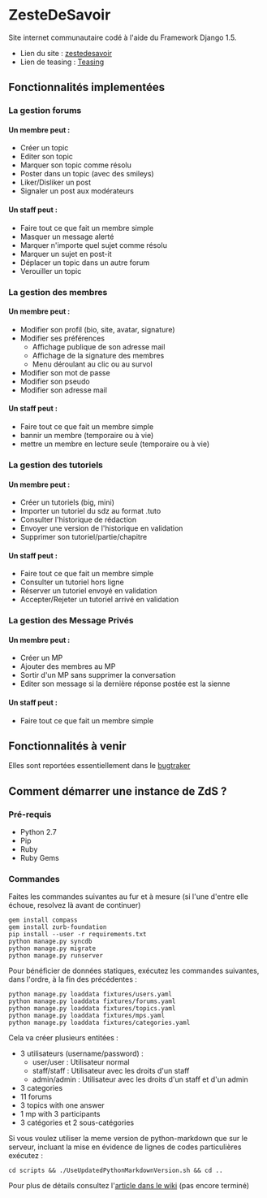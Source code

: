 ZesteDeSavoir
=============
Site internet communautaire codé à l'aide du Framework Django 1.5.

* Lien du site : [zestedesavoir](http://www.zestedesavoir.com)
* Lien de teasing : [Teasing](http://zestedesavoir.com/teasing/)

Fonctionnalités implementées
----------------------------
### La gestion forums
#### Un membre peut :
* Créer un topic
* Editer son topic
* Marquer son topic comme résolu
* Poster dans un topic (avec des smileys)
* Liker/Disliker un post
* Signaler un post aux modérateurs

#### Un staff peut :
* Faire tout ce que fait un membre simple
* Masquer un message alerté
* Marquer n'importe quel sujet comme résolu
* Marquer un sujet en post-it
* Déplacer un topic dans un autre forum
* Verouiller un topic

### La gestion des membres
#### Un membre peut :
* Modifier son profil (bio, site, avatar, signature)
* Modifier ses préférences
    * Affichage publique de son adresse mail
    * Affichage de la signature des membres
    * Menu déroulant au clic ou au survol
* Modifier son mot de passe
* Modifier son pseudo
* Modifier son adresse mail

#### Un staff peut :
* Faire tout ce que fait un membre simple
* bannir un membre (temporaire ou à vie)
* mettre un membre en lecture seule (temporaire ou à vie)

### La gestion des tutoriels
#### Un membre peut :
* Créer un tutoriels (big, mini)
* Importer un tutoriel du sdz au format .tuto
* Consulter l'historique de rédaction
* Envoyer une version de l'historique en validation
* Supprimer son tutoriel/partie/chapitre

#### Un staff peut :
* Faire tout ce que fait un membre simple
* Consulter un tutoriel hors ligne
* Réserver un tutoriel envoyé en validation
* Accepter/Rejeter un tutoriel arrivé en validation

### La gestion des Message Privés
#### Un membre peut :
* Créer un MP
* Ajouter des membres au MP
* Sortir d'un MP sans supprimer la conversation
* Editer son message si la dernière réponse postée est la sienne

#### Un staff peut :
* Faire tout ce que fait un membre simple

Fonctionnalités à venir
-----------------------
Elles sont reportées essentiellement dans le [bugtraker](https://github.com/Taluu/ZesteDeSavoir/issues?state=open)

Comment démarrer une instance de ZdS ?
--------------------------------------
### Pré-requis
- Python 2.7
- Pip
- Ruby
- Ruby Gems

### Commandes
Faites les commandes suivantes au fur et à mesure (si l'une d'entre elle échoue, resolvez là avant de continuer)

```console
gem install compass
gem install zurb-foundation
pip install --user -r requirements.txt
python manage.py syncdb
python manage.py migrate
python manage.py runserver
```

Pour bénéficier de données statiques, exécutez les commandes suivantes, dans l'ordre, à la fin des précédentes :

```console
python manage.py loaddata fixtures/users.yaml
python manage.py loaddata fixtures/forums.yaml
python manage.py loaddata fixtures/topics.yaml
python manage.py loaddata fixtures/mps.yaml
python manage.py loaddata fixtures/categories.yaml
```

Cela va créer plusieurs entitées :

* 3 utilisateurs (username/password) :
	* user/user : Utilisateur normal
	* staff/staff : Utilisateur avec les droits d'un staff
	* admin/admin : Utilisateur avec les droits d'un staff et d'un admin
* 3 categories
* 11 forums
* 3 topics with one answer
* 1 mp with 3 participants
* 3 catégories et 2 sous-catégories

Si vous voulez utiliser la meme version de python-markdown que sur le serveur, incluant la mise en évidence de lignes de codes particulières exécutez :

```console
cd scripts && ./UseUpdatedPythonMarkdownVersion.sh && cd ..
```

Pour plus de détails consultez l'[article dans le wiki](https://github.com/Taluu/ZesteDeSavoir/wiki) (pas encore terminé)
